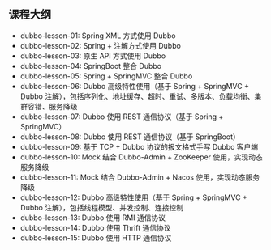 ## 课程大纲

- dubbo-lesson-01: Spring XML 方式使用 Dubbo
- dubbo-lesson-02: Spring + 注解方式使用 Dubbo
- dubbo-lesson-03: 原生 API 方式使用 Dubbo
- dubbo-lesson-04: SpringBoot 整合 Dubbo
- dubbo-lesson-05: Spring + SpringMVC 整合 Dubbo
- dubbo-lesson-06: Dubbo 高级特性使用（基于 Spring + SpringMVC + Dubbo 注解），包括序列化、地址缓存、超时、重试、多版本、负载均衡、集群容错、服务降级
- dubbo-lesson-07: Dubbo 使用 REST 通信协议（基于 Spring + SpringMVC）
- dubbo-lesson-08: Dubbo 使用 REST 通信协议（基于 SpringBoot）
- dubbo-lesson-09: 基于 TCP + Dubbo 协议的报文格式手写 Dubbo 客户端 
- dubbo-lesson-10: Mock 结合 Dubbo-Admin + ZooKeeper 使用，实现动态服务降级
- dubbo-lesson-11: Mock 结合 Dubbo-Admin + Nacos 使用，实现动态服务降级
- dubbo-lesson-12: Dubbo 高级特性使用（基于 Spring + SpringMVC + Dubbo 注解），包括线程模型、并发控制、连接控制
- dubbo-lesson-13: Dubbo 使用 RMI 通信协议
- dubbo-lesson-14: Dubbo 使用 Thrift 通信协议
- dubbo-lesson-15: Dubbo 使用 HTTP 通信协议
